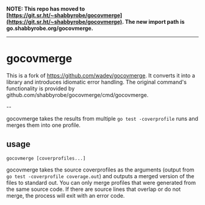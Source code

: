 **NOTE: This repo has moved to
[https://git.sr.ht/~shabbyrobe/gocovmerge](https://git.sr.ht/~shabbyrobe/gocovmerge).
The new import path is go.shabbyrobe.org/gocovmerge.**

---

gocovmerge
==========

This is a fork of https://github.com/wadey/gocovmerge. It converts it into a
library and introduces idiomatic error handling. The original command's
functionality is provided by github.com/shabbyrobe/gocovmerge/cmd/gocovmerge.

--

gocovmerge takes the results from multiple `go test -coverprofile` runs and
merges them into one profile.

usage
-----

    gocovmerge [coverprofiles...]

gocovmerge takes the source coverprofiles as the arguments (output from
`go test -coverprofile coverage.out`) and outputs a merged version of the
files to standard out. You can only merge profiles that were generated from the
same source code. If there are source lines that overlap or do not merge, the
process will exit with an error code.
